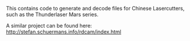 This contains code to generate and decode files for Chinese
Lasercutters, such as the Thunderlaser Mars series.


A similar project can be found here:
http://stefan.schuermans.info/rdcam/index.html
